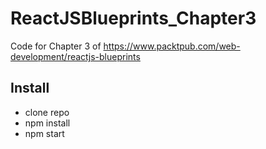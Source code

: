 # ReactJSBlueprints_Chapter3

Code for Chapter 3 of https://www.packtpub.com/web-development/reactjs-blueprints

## Install

- clone repo 
- npm install
- npm start
